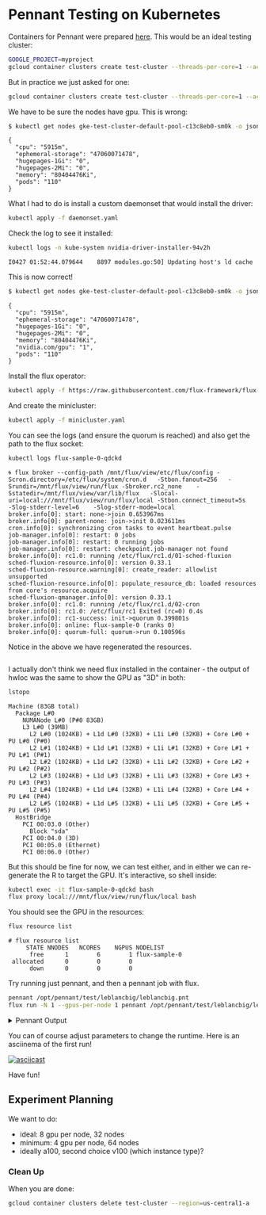 # Pennant Testing on Kubernetes

Containers for Pennant were prepared [here](https://github.com/converged-computing/metrics-containers/tree/main/pennant).
This would be an ideal testing cluster:

```bash
GOOGLE_PROJECT=myproject
gcloud container clusters create test-cluster --threads-per-core=1 --accelerator type=nvidia-tesla-a100,count=2 --num-nodes=1 --machine-type=a2-highgpu-2g --region=us-central1-a --project=${GOOGLE_PROJECT} 
```

But in practice we just asked for one:

```bash
gcloud container clusters create test-cluster --threads-per-core=1 --accelerator type=nvidia-tesla-a100,count=1 --num-nodes=1 --machine-type=a2-highgpu-1g --region=us-central1-a --project=${GOOGLE_PROJECT} 
```

We have to be sure the nodes have gpu. This is wrong:

```bash
$ kubectl get nodes gke-test-cluster-default-pool-c13c8eb0-sm0k -o json | jq .status.allocatable
```
```console
{
  "cpu": "5915m",
  "ephemeral-storage": "47060071478",
  "hugepages-1Gi": "0",
  "hugepages-2Mi": "0",
  "memory": "80404476Ki",
  "pods": "110"
}
```

What I had to do is install a custom daemonset that would install the driver:

```bash
kubectl apply -f daemonset.yaml
```

Check the log to see it installed:

```bash
kubectl logs -n kube-system nvidia-driver-installer-94v2h 
```
```console
I0427 01:52:44.079644    8897 modules.go:50] Updating host's ld cache
```

This is now correct!

```bash
$ kubectl get nodes gke-test-cluster-default-pool-c13c8eb0-sm0k -o json | jq .status.allocatable
```
```console
{
  "cpu": "5915m",
  "ephemeral-storage": "47060071478",
  "hugepages-1Gi": "0",
  "hugepages-2Mi": "0",
  "memory": "80404476Ki",
  "nvidia.com/gpu": "1",
  "pods": "110"
}
```

Install the flux operator:

```bash
kubectl apply -f https://raw.githubusercontent.com/flux-framework/flux-operator/main/examples/dist/flux-operator.yaml
```

And create the minicluster:

```bash
kubectl apply -f minicluster.yaml
```

You can see the logs (and ensure the quorum is reached) and also get the path to the flux socket:

```bash
kubectl logs flux-sample-0-qdckd 
```
```console
🌀 flux broker --config-path /mnt/flux/view/etc/flux/config -Scron.directory=/etc/flux/system/cron.d   -Stbon.fanout=256   -Srundir=/mnt/flux/view/run/flux -Sbroker.rc2_none    -Sstatedir=/mnt/flux/view/var/lib/flux   -Slocal-uri=local:///mnt/flux/view/run/flux/local -Stbon.connect_timeout=5s    -Slog-stderr-level=6    -Slog-stderr-mode=local
broker.info[0]: start: none->join 0.653967ms
broker.info[0]: parent-none: join->init 0.023611ms
cron.info[0]: synchronizing cron tasks to event heartbeat.pulse
job-manager.info[0]: restart: 0 jobs
job-manager.info[0]: restart: 0 running jobs
job-manager.info[0]: restart: checkpoint.job-manager not found
broker.info[0]: rc1.0: running /etc/flux/rc1.d/01-sched-fluxion
sched-fluxion-resource.info[0]: version 0.33.1
sched-fluxion-resource.warning[0]: create_reader: allowlist unsupported
sched-fluxion-resource.info[0]: populate_resource_db: loaded resources from core's resource.acquire
sched-fluxion-qmanager.info[0]: version 0.33.1
broker.info[0]: rc1.0: running /etc/flux/rc1.d/02-cron
broker.info[0]: rc1.0: /etc/flux/rc1 Exited (rc=0) 0.4s
broker.info[0]: rc1-success: init->quorum 0.399801s
broker.info[0]: online: flux-sample-0 (ranks 0)
broker.info[0]: quorum-full: quorum->run 0.100596s
```

Notice in the above we have regenerated the resources.

```
```

I actually don't think we need flux installed in the container - the output of hwloc was the same to show the GPU as "3D" in both:

```bash
lstopo
```
```console
Machine (83GB total)
  Package L#0
    NUMANode L#0 (P#0 83GB)
    L3 L#0 (39MB)
      L2 L#0 (1024KB) + L1d L#0 (32KB) + L1i L#0 (32KB) + Core L#0 + PU L#0 (P#0)
      L2 L#1 (1024KB) + L1d L#1 (32KB) + L1i L#1 (32KB) + Core L#1 + PU L#1 (P#1)
      L2 L#2 (1024KB) + L1d L#2 (32KB) + L1i L#2 (32KB) + Core L#2 + PU L#2 (P#2)
      L2 L#3 (1024KB) + L1d L#3 (32KB) + L1i L#3 (32KB) + Core L#3 + PU L#3 (P#3)
      L2 L#4 (1024KB) + L1d L#4 (32KB) + L1i L#4 (32KB) + Core L#4 + PU L#4 (P#4)
      L2 L#5 (1024KB) + L1d L#5 (32KB) + L1i L#5 (32KB) + Core L#5 + PU L#5 (P#5)
  HostBridge
    PCI 00:03.0 (Other)
      Block "sda"
    PCI 00:04.0 (3D)
    PCI 00:05.0 (Ethernet)
    PCI 00:06.0 (Other)
```

But this should be fine for now, we can test either, and in either we can re-generate the R to target the GPU. It's interactive, so shell inside:

```bash
kubectl exec -it flux-sample-0-qdckd bash
flux proxy local:///mnt/flux/view/run/flux/local bash
```

You should see the GPU in the resources:

```bash
flux resource list
```
```console
# flux resource list
     STATE NNODES   NCORES    NGPUS NODELIST
      free      1        6        1 flux-sample-0
 allocated      0        0        0 
      down      0        0        0 
```

Try running just pennant, and then a pennant job with flux.

```bash
pennant /opt/pennant/test/leblancbig/leblancbig.pnt
flux run -N 1 --gpus-per-node 1 pennant /opt/pennant/test/leblancbig/leblancbig.pnt
```

<details>

<summary>Pennant Output</summary>

```console
********************
Running PENNANT v0.6
********************

--- Mesh Information ---
Points:  232001
Zones:  230400
Sides:  921600
Edges:  462400
Side chunks:  1800
Point chunks:  454
Chunk size:  512
------------------------
Running Hydro on device...
End cycle      1, time = 1.00000e-03, dt = 1.00000e-03, wall = 8.84056e-04
dt limiter: Initial timestep
End cycle    100, time = 1.80646e-01, dt = 1.50494e-03, wall = 6.82290e-02
dt limiter: Hydro Courant limit for z =  76978
End cycle    200, time = 3.25140e-01, dt = 1.41462e-03, wall = 6.87139e-02
dt limiter: Hydro Courant limit for z =  76970
End cycle    300, time = 4.66173e-01, dt = 1.41272e-03, wall = 6.52530e-02
dt limiter: Hydro Courant limit for z =  77029
End cycle    400, time = 6.08548e-01, dt = 1.43732e-03, wall = 6.30610e-02
dt limiter: Hydro Courant limit for z =  76975
End cycle    500, time = 7.53605e-01, dt = 1.44100e-03, wall = 6.23090e-02
dt limiter: Hydro dV/V limit for z =  92905
End cycle    600, time = 9.00922e-01, dt = 1.51731e-03, wall = 6.23760e-02
dt limiter: Hydro Courant limit for z =  76960
End cycle    700, time = 1.04989e+00, dt = 1.46825e-03, wall = 6.23531e-02
dt limiter: Hydro dV/V limit for z =  99701
End cycle    800, time = 1.20029e+00, dt = 1.47909e-03, wall = 6.24018e-02
dt limiter: Hydro dV/V limit for z = 103200
End cycle    900, time = 1.35186e+00, dt = 1.57106e-03, wall = 6.24001e-02
dt limiter: Hydro dV/V limit for z = 106805
End cycle   1000, time = 1.50459e+00, dt = 1.52297e-03, wall = 6.23829e-02
dt limiter: Hydro dV/V limit for z = 110090
End cycle   1100, time = 1.65878e+00, dt = 1.50740e-03, wall = 6.24251e-02
dt limiter: Hydro dV/V limit for z = 113742
End cycle   1200, time = 1.81435e+00, dt = 1.58059e-03, wall = 6.25160e-02
dt limiter: Hydro dV/V limit for z = 117160
End cycle   1300, time = 1.97121e+00, dt = 1.59900e-03, wall = 6.23651e-02
dt limiter: Hydro dV/V limit for z = 120549
End cycle   1400, time = 2.12947e+00, dt = 1.54627e-03, wall = 6.24678e-02
dt limiter: Hydro dV/V limit for z = 124001
End cycle   1500, time = 2.28919e+00, dt = 1.59432e-03, wall = 6.25122e-02
dt limiter: Hydro dV/V limit for z = 127625
End cycle   1600, time = 2.45018e+00, dt = 1.69036e-03, wall = 6.24990e-02
dt limiter: Hydro dV/V limit for z = 130880
End cycle   1700, time = 2.61241e+00, dt = 1.59385e-03, wall = 6.27530e-02
dt limiter: Hydro dV/V limit for z = 134453
End cycle   1800, time = 2.77592e+00, dt = 1.61348e-03, wall = 6.24490e-02
dt limiter: Hydro dV/V limit for z = 137988
End cycle   1900, time = 2.93987e+00, dt = 1.66639e-03, wall = 6.24359e-02
dt limiter: Hydro Courant limit for z =  76970
End cycle   2000, time = 3.10357e+00, dt = 1.62783e-03, wall = 6.26550e-02
dt limiter: Hydro dV/V limit for z = 144800
End cycle   2100, time = 3.26634e+00, dt = 1.62155e-03, wall = 6.24301e-02
dt limiter: Hydro Courant limit for z =  77099
End cycle   2200, time = 3.42785e+00, dt = 1.61008e-03, wall = 6.22609e-02
dt limiter: Hydro Courant limit for z =  77098
End cycle   2300, time = 3.58862e+00, dt = 1.60654e-03, wall = 6.22561e-02
dt limiter: Hydro Courant limit for z =  77020
End cycle   2400, time = 3.74939e+00, dt = 1.60994e-03, wall = 6.22101e-02
dt limiter: Hydro Courant limit for z =  76962
End cycle   2500, time = 3.91079e+00, dt = 1.61879e-03, wall = 6.22239e-02
dt limiter: Hydro Courant limit for z =  76960
End cycle   2600, time = 4.07328e+00, dt = 1.63143e-03, wall = 6.21641e-02
dt limiter: Hydro Courant limit for z =  76960
End cycle   2700, time = 4.23716e+00, dt = 1.64613e-03, wall = 6.21948e-02
dt limiter: Hydro Courant limit for z =  76964
End cycle   2800, time = 4.40243e+00, dt = 1.66115e-03, wall = 6.21972e-02
dt limiter: Hydro Courant limit for z =  76960
End cycle   2900, time = 4.56860e+00, dt = 1.64787e-03, wall = 6.21898e-02
dt limiter: Hydro dV/V limit for z = 174919
End cycle   3000, time = 4.73514e+00, dt = 1.68444e-03, wall = 6.20892e-02
dt limiter: Hydro Courant limit for z =  76960
End cycle   3100, time = 4.90158e+00, dt = 1.65632e-03, wall = 6.20549e-02
dt limiter: Hydro dV/V limit for z = 181877
End cycle   3200, time = 5.06734e+00, dt = 1.66808e-03, wall = 6.20370e-02
dt limiter: Hydro dV/V limit for z = 185250
End cycle   3300, time = 5.23224e+00, dt = 1.61447e-03, wall = 6.20470e-02
dt limiter: Hydro dV/V limit for z = 188787
End cycle   3400, time = 5.39603e+00, dt = 1.67547e-03, wall = 6.20601e-02
dt limiter: Hydro Courant limit for z =  77099
End cycle   3500, time = 5.55863e+00, dt = 1.58314e-03, wall = 6.22039e-02
dt limiter: Hydro dV/V limit for z = 195571
End cycle   3600, time = 5.72027e+00, dt = 1.63621e-03, wall = 6.26681e-02
dt limiter: Hydro dV/V limit for z = 199113
End cycle   3700, time = 5.88090e+00, dt = 1.59163e-03, wall = 6.22149e-02
dt limiter: Hydro dV/V limit for z = 202415

Run complete
cycle =   3775,         cstop = 999999
time  =   6.000000e+00, tstop =   6.000000e+00
```

</details>

You can of course adjust parameters to change the runtime.  Here is an asciinema of the first run!

[![asciicast](https://asciinema.org/a/656639.svg)](https://asciinema.org/a/656639?speed=2)

Have fun!

## Experiment Planning

We want to do:

- ideal: 8 gpu per node, 32 nodes
- minimum: 4 gpu per node, 64 nodes
- ideally a100, second choice v100 (which instance type)?


### Clean Up

When you are done:

```bash
gcloud container clusters delete test-cluster --region=us-central1-a
```
